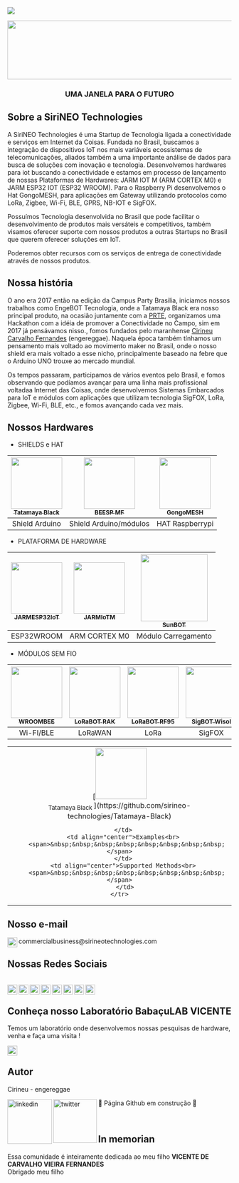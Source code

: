 ![](https://komarev.com/ghpvc/?username=sirineo-technologies&color=green)

<p align="center">
<img width="702" height="132" src="http://sirineotechnologies.com/wp-content/uploads/2022/03/LOGO-Simples-Colorida-Com-Contorno.png">
</p align="center">
<p align="center"><b><H3 align="center">UMA JANELA PARA O FUTURO</H3></b></p align="center">

## Sobre a SiriNEO Technologies

A SiriNEO Technologies é uma Startup de Tecnologia ligada a conectividade e serviços em Internet da  Coisas. Fundada no Brasil, buscamos a integração de dispositivos IoT nos mais variáveis ecossistemas de telecomunicações, aliados também a uma importante análise de dados para busca de soluções com inovação e tecnologia.
Desenvolvemos hardwares para iot buscando a conectividade e estamos em processo de lançamento de nossas Plataformas de Hardwares: JARM IOT M (ARM CORTEX M0) e JARM ESP32 IOT (ESP32 WROOM). Para o Raspberry Pi desenvolvemos o Hat GongoMESH, para aplicações em Gateway utilizando protocolos como LoRa, Zigbee, Wi-Fi, BLE, GPRS, NB-IOT e SigFOX.

Possuímos Tecnologia desenvolvida no Brasil que pode facilitar o desenvolvimento de produtos mais versáteis e competitivos, também visamos oferecer suporte com nossos produtos a outras Startups no Brasil que querem oferecer soluções em IoT.

Poderemos obter recursos com os serviços de entrega de conectividade através de nossos produtos.
<br>

## Nossa história

O ano era 2017 então na edição da Campus Party Brasilia, iniciamos nossos trabalhos como EngeBOT Tecnologia, onde a Tatamaya Black era nosso principal produto, na ocasião juntamente com a [PRTE](https://prte.com.br/), organizamos uma Hackathon com a idéia de promover a Conectividade no Campo, sim em 2017 já pensávamos nisso., fomos fundados pelo maranhense [Cirineu Carvalho Fernandes](https://www.linkedin.com/in/cirineu-carvalho-fernandes-20490a37/) (engereggae). Naquela época também tínhamos um pensamento mais voltado ao movimento maker no Brasil, onde o nosso shield era mais voltado a esse nicho, principalmente baseado na febre que o Arduino UNO trouxe ao mercado mundial.

Os tempos passaram, participamos de vários eventos pelo Brasil, e fomos observando que podíamos avançar para uma linha mais profissional voltadaa Internet das Coisas, onde desenvolvemos Sistemas Embarcados para IoT e módulos com aplicações que utilizam tecnologia SigFOX, LoRa, Zigbee, Wi-Fi, BLE, etc., e fomos avançando cada vez mais.

## Nossos Hardwares

* SHIELDS e HAT

|  [<img src="http://sirineotechnologies.com/wp-content/uploads/2021/05/tblack2021-iso.png" width=115 > <br> <sub> Tatamaya Black </sub>](https://github.com/sirineo-technologies/Tatamaya-Black)   |  [<img src="http://sirineotechnologies.com/wp-content/uploads/2021/05/beespmfd.png" width=115 > <br> <sub> BEESP MF </sub>](https://github.com/sirineo-technologies/BEESP-MF)  |   [<img src="http://sirineotechnologies.com/wp-content/uploads/2022/03/07-menor2-scaled.jpg" width=115> <br> <sub> GongoMESH </sub>](https://github.com/sirineo-technologies/GongoMESH)    |
|     :---:    |     :---:      |     :---:     | 
| Shield Arduino   | Shield Arduino/módulos  |  HAT Raspberrypi   |


* PLATAFORMA DE HARDWARE

|  [<img src="http://sirineotechnologies.com/wp-content/uploads/2021/05/JARM-ESP32-ISO.jpg" width=115 > <br> <sub> JARMESP32IoT </sub>](https://github.com/sirineo-technologies/JARMESP32IoT) | [<img src="http://sirineotechnologies.com/wp-content/uploads/2021/05/jarmd.png" width=115 > <br> <sub> JARMIoTM </sub>](https://github.com/sirineo-technologies/JARMIoTM) | [<img src="http://sirineotechnologies.com/wp-content/uploads/2022/03/sunbot.png" width=150> <br> <sub> SunBOT </sub>](https://github.com/sirineo-technologies/SunBOT) |  
| :---: | :---: | :---: | 
| ESP32WROOM   | ARM CORTEX M0  |  Módulo Carregamento   |

* MÓDULOS SEM FIO

|  [<img src="http://sirineotechnologies.com/wp-content/uploads/2022/03/WROOMBEE.jpg" width=115 > <br> <sub> WROOMBEE </sub>](https://github.com/sirineo-technologies/WROOMBEE) | [<img src="http://sirineotechnologies.com/wp-content/uploads/2022/03/lorabot-rak811.jpg" width=115 > <br> <sub> LoRaBOT RAK </sub>](https://github.com/sirineo-technologies/LoraBOT-RAK) | [<img src="http://sirineotechnologies.com/wp-content/uploads/2022/03/lorabor-rf95.png" width=115 > <br> <sub> LoRaBOT RF95 </sub>](https://github.com/sirineo-technologies/LoraBOT-SPI-) | [<img src="http://sirineotechnologies.com/wp-content/uploads/2022/03/sigbot.png" width=115 > <br> <sub> SigBOT Wisol </sub>](https://github.com/sirineo-technologies/Tatamaya-Black) |  [<img src="http://sirineotechnologies.com/wp-content/uploads/2022/03/zigbot1.jpg" width=115 > <br> <sub> ZigBOT </sub>](https://github.com/sirineo-technologies/SigBOT)  |  [<img src="http://sirineotechnologies.com/wp-content/uploads/2022/03/SigBOT-HTmicron.jpeg" width=115 > <br> <sub> SigBOT HT </sub>](https://github.com/sirineo-technologies/SigBOT-HTmicron) |  
| :---: | :---: | :---: | :---: | :---: | :---: |
| Wi-FI/BLE   | LoRaWAN  |  LoRa   |  SigFOX   |  ZigBEE/BLE   |  SigFOX   |

<table align="center">
  <tbody>
    <tr>
      <td align="center">[<img src="http://sirineotechnologies.com/wp-content/uploads/2021/05/tblack2021-iso.png" width=115 > <br> <sub> Tatamaya Black </sub>](https://github.com/sirineo-technologies/Tatamaya-Black) <br>
        
      </td>
      <td align="center">Examples<br>
        <span>&nbsp;&nbsp;&nbsp;&nbsp;&nbsp;&nbsp;&nbsp;&nbsp;</span>
      </td>
      <td align="center">Supported Methods<br>
        <span>&nbsp;&nbsp;&nbsp;&nbsp;&nbsp;&nbsp;&nbsp;&nbsp;</span>
       </td>
    </tr>
  </tbody>
</table>

## Nosso e-mail

<a target="_blank" href="mailto:sirineotechnologies.adm@gmail.com">
  <img align="left" alt="Gmail" width="22px" src="https://cdn.jsdelivr.net/npm/simple-icons@v3/icons/gmail.svg" />
</a> commercialbusiness@sirineotechnologies.com

## Nossas Redes Sociais

<br>
<a target="_blank" href="http://sirineotechnologies.com/">
  <img align="left" alt="LinkdeIN" width="22px" src="https://visualpharm.com/assets/378/Website-595b40b65ba036ed117d1098.svg" />
</a>
<a target="_blank" href="https://t.me/+JRUYf0m6IjE0ZGMx">
  <img align="left" alt="LinkdeIN" width="22px" src="https://cdn.jsdelivr.net/npm/simple-icons@v3/icons/telegram.svg" />
</a>
<a target="_blank" href="https://www.linkedin.com/company/sirineo-technologies">
  <img align="left" alt="LinkdeIN" width="22px" src="https://cdn.jsdelivr.net/npm/simple-icons@v3/icons/linkedin.svg" />
</a>
<a target="_blank" href="https://www.instagram.com/sirineotechnologies">
  <img align="left" alt="Instagram" width="22px" src="https://cdn.jsdelivr.net/npm/simple-icons@v3/icons/instagram.svg" />
</a>
<a target="_blank" href="https://web.facebook.com/Sirineotechnologies/">
  <img align="left" alt="Facebook" width="22px" src="https://cdn.jsdelivr.net/npm/simple-icons@v3/icons/facebook.svg" />
</a>
<a target="_blank" href="https://twitter.com/sirineotech">
  <img align="left" alt="LinkdeIN" width="22px" src="https://cdn.jsdelivr.net/npm/simple-icons@v3/icons/twitter.svg" />
</a>
<a target="_blank" href="https://www.youtube.com/channel/UCXL7DX-jfyiIgiR7kq9hfNw">
  <img align="left" alt="LinkdeIN" width="22px" src="https://cdn.jsdelivr.net/npm/simple-icons@v3/icons/youtube.svg" />
</a>
<a target="_blank" href="https://www.tiktok.com/@sirineotechnologies">
  <img align="left" alt="LinkdeIN" width="22px" src="https://cdn.jsdelivr.net/npm/simple-icons@v3/icons/tiktok.svg" />
</a>

<br>

## Conheça nosso Laboratório BabaçuLAB VICENTE

Temos um laboratório onde desenvolvemos nossas pesquisas de hardware, venha e faça uma visita !

<a target="_blank" href="https://www.instagram.com/babaculab.sirineo/reels/">
  <img align="left" alt="Instagram" width="22px" src="https://cdn.jsdelivr.net/npm/simple-icons@v3/icons/instagram.svg" />
</a>
<br>

## Autor

Cirineu - engereggae 

<a target="_blank" href="https://www.linkedin.com/in/cirineu-carvalho-fernandes-20490a37/">
  <img align="left" alt="linkedin" width="100px" src="https://img.shields.io/badge/LinkedIn-0077B5?style=for-the-badge&logo=linkedin&logoColor=white" />
</a> 
<a target="_blank" href="https://twitter.com/engereggae">
  <img align="left" alt="twitter" width="98px" src="https://img.shields.io/badge/Twitter-1DA1F2?style=for-the-badge&logo=twitter&logoColor=white" />
</a>

 
:construction:  Página Github em construção  :construction:


<br>

## In memorian

Essa comunidade é inteiramente dedicada ao meu filho <b>VICENTE DE CARVALHO VIEIRA FERNANDES</b><br>
                                                          Obrigado meu filho
